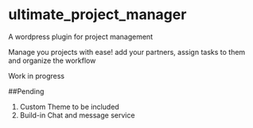 # ultimate_project_manager
A wordpress plugin for project management

Manage you projects with ease! add your partners, assign tasks to them and organize the workflow


Work in progress

##Pending

1. Custom Theme to be included
2. Build-in Chat and message service

